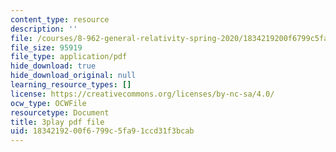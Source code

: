 ```yaml
---
content_type: resource
description: ''
file: /courses/8-962-general-relativity-spring-2020/1834219200f6799c5fa91ccd31f3bcab_h9xaoGkyHwg.pdf
file_size: 95919
file_type: application/pdf
hide_download: true
hide_download_original: null
learning_resource_types: []
license: https://creativecommons.org/licenses/by-nc-sa/4.0/
ocw_type: OCWFile
resourcetype: Document
title: 3play pdf file
uid: 18342192-00f6-799c-5fa9-1ccd31f3bcab
---
```

